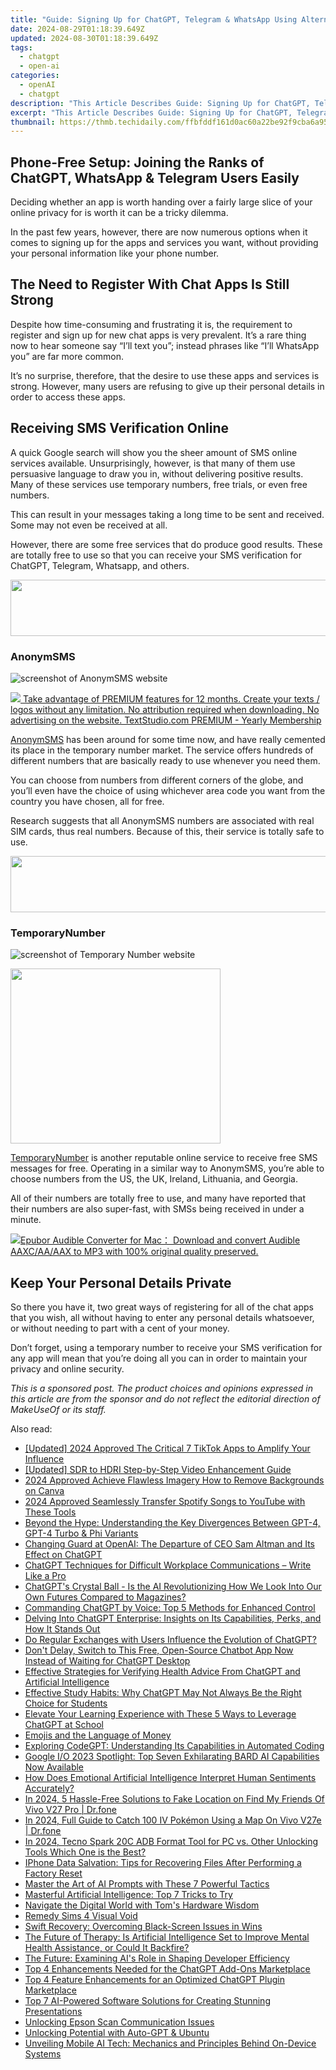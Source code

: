```yaml
---
title: "Guide: Signing Up for ChatGPT, Telegram & WhatsApp Using Alternative Identification Methods"
date: 2024-08-29T01:18:39.649Z
updated: 2024-08-30T01:18:39.649Z
tags:
  - chatgpt
  - open-ai
categories:
  - openAI
  - chatgpt
description: "This Article Describes Guide: Signing Up for ChatGPT, Telegram & WhatsApp Using Alternative Identification Methods"
excerpt: "This Article Describes Guide: Signing Up for ChatGPT, Telegram & WhatsApp Using Alternative Identification Methods"
thumbnail: https://thmb.techidaily.com/ffbfddf161d0ac60a22be92f9cba6a955de35f0f8d89dbf512993c012ef61e6c.jpg
---
```


## Phone-Free Setup: Joining the Ranks of ChatGPT, WhatsApp & Telegram Users Easily

 Deciding whether an app is worth handing over a fairly large slice of your online privacy for is worth it can be a tricky dilemma.

 In the past few years, however, there are now numerous options when it comes to signing up for the apps and services you want, without providing your personal information like your phone number.

## The Need to Register With Chat Apps Is Still Strong

 Despite how time-consuming and frustrating it is, the requirement to register and sign up for new chat apps is very prevalent. It’s a rare thing now to hear someone say “I’ll text you”; instead phrases like “I’ll WhatsApp you” are far more common.

 It’s no surprise, therefore, that the desire to use these apps and services is strong. However, many users are refusing to give up their personal details in order to access these apps.

## Receiving SMS Verification Online

 A quick Google search will show you the sheer amount of SMS online services available. Unsurprisingly, however, is that many of them use persuasive language to draw you in, without delivering positive results. Many of these services use temporary numbers, free trials, or even free numbers.

 This can result in your messages taking a long time to be sent and received. Some may not even be received at all.

 However, there are some free services that do produce good results. These are totally free to use so that you can receive your SMS verification for ChatGPT, Telegram, Whatsapp, and others.

<!-- affiliate ads begin -->
<a href="https://mindmanager.sjv.io/c/5597632/1787667/20231" target="_top" id="1787667"><img src="//a.impactradius-go.com/display-ad/20231-1787667" border="0" alt="" width="728" height="90"/></a><img height="0" width="0" src="https://imp.pxf.io/i/5597632/1787667/20231" style="position:absolute;visibility:hidden;" border="0" />
<!-- affiliate ads end -->
### AnonymSMS

![screenshot of AnonymSMS website](https://static1.makeuseofimages.com/wordpress/wp-content/uploads/2023/06/sms-anonymsms.jpg)

<!-- affiliate ads begin -->
<a href="https://secure.textstudio.com/order/checkout.php?PRODS=35633309&QTY=1&AFFILIATE=108875&CART=1"> <img src="https://secure.avangate.com/images/merchant/d6eb8222c9718486bdabce8b897380f7/products/3_premium-icon.png" border="0"> Take advantage of PREMIUM features for 12 months. 
Create your texts / logos without any limitation. 
No attribution required when downloading. 
No advertising on the website. 
 TextStudio.com  PREMIUM - Yearly Membership</a>
<!-- affiliate ads end -->
[AnonymSMS](https://anonymsms.com/) has been around for some time now, and have really cemented its place in the temporary number market. The service offers hundreds of different numbers that are basically ready to use whenever you need them.

 You can choose from numbers from different corners of the globe, and you’ll even have the choice of using whichever area code you want from the country you have chosen, all for free.

 Research suggests that all AnonymSMS numbers are associated with real SIM cards, thus real numbers. Because of this, their service is totally safe to use.

<!-- affiliate ads begin -->
<a href="https://united.elfm.net/c/5597632/517826/4704" target="_top" id="517826"><img src="//a.impactradius-go.com/display-ad/4704-517826" border="0" alt="" width="728" height="90"/></a><img height="0" width="0" src="https://united.elfm.net/i/5597632/517826/4704" style="position:absolute;visibility:hidden;" border="0" />
<!-- affiliate ads end -->
### TemporaryNumber

![screenshot of Temporary Number website](https://static1.makeuseofimages.com/wordpress/wp-content/uploads/2023/06/sms-temporary-number.jpeg)

<!-- affiliate ads begin -->
<a href="https://aligracehair.sjv.io/c/5597632/2087264/19272" target="_top" id="2087264"><img src="//a.impactradius-go.com/display-ad/19272-2087264" border="0" alt="" width="336" height="280"/></a><img height="0" width="0" src="https://imp.pxf.io/i/5597632/2087264/19272" style="position:absolute;visibility:hidden;" border="0" />
<!-- affiliate ads end -->
[TemporaryNumber](https://temporarynumber.com/) is another reputable online service to receive free SMS messages for free. Operating in a similar way to AnonymSMS, you’re able to choose numbers from the US, the UK, Ireland, Lithuania, and Georgia.

 All of their numbers are totally free to use, and many have reported that their numbers are also super-fast, with SMSs being received in under a minute.

<!-- affiliate ads begin -->
<a href="https://secure.2checkout.com/order/checkout.php?PRODS=4713565&QTY=1&AFFILIATE=108875&CART=1"><img src="https://www.epubor.com/images/uppic/audible-converter-interface.png" border="0">Epubor Audible Converter for Mac： Download and convert Audible AAXC/AA/AAX to MP3 with 100% original quality preserved.</a>
<!-- affiliate ads end -->
## Keep Your Personal Details Private

 So there you have it, two great ways of registering for all of the chat apps that you wish, all without having to enter any personal details whatsoever, or without needing to part with a cent of your money.

 Don’t forget, using a temporary number to receive your SMS verification for any app will mean that you’re doing all you can in order to maintain your privacy and online security.

 _This is a sponsored post. The product choices and opinions expressed in this article are from the sponsor and do not reflect the editorial direction of MakeUseOf or its staff._


<ins class="adsbygoogle"
     style="display:block"
     data-ad-format="autorelaxed"
     data-ad-client="ca-pub-7571918770474297"
     data-ad-slot="1223367746"></ins>



<ins class="adsbygoogle"
     style="display:block"
     data-ad-client="ca-pub-7571918770474297"
     data-ad-slot="8358498916"
     data-ad-format="auto"
     data-full-width-responsive="true"></ins>

<span class="atpl-alsoreadstyle">Also read:</span>
<div><ul>
<li><a href="https://tiktok-clips.techidaily.com/updated-2024-approved-the-critical-7-tiktok-apps-to-amplify-your-influence/"><u>[Updated] 2024 Approved  The Critical 7 TikTok Apps to Amplify Your Influence</u></a></li>
<li><a href="https://extra-approaches.techidaily.com/updated-sdr-to-hdri-step-by-step-video-enhancement-guide/"><u>[Updated] SDR to HDRI  Step-by-Step Video Enhancement Guide</u></a></li>
<li><a href="https://article-tips.techidaily.com/2024-approved-achieve-flawless-imagery-how-to-remove-backgrounds-on-canva/"><u>2024 Approved  Achieve Flawless Imagery  How to Remove Backgrounds on Canva</u></a></li>
<li><a href="https://youtube-stream.techidaily.com/2024-approved-seamlessly-transfer-spotify-songs-to-youtube-with-these-tools/"><u>2024 Approved  Seamlessly Transfer Spotify Songs to YouTube with These Tools</u></a></li>
<li><a href="https://tech-hub.techidaily.com/beyond-the-hype-understanding-the-key-divergences-between-gpt-4-gpt-4-turbo-and-phi-variants/"><u>Beyond the Hype: Understanding the Key Divergences Between GPT-4, GPT-4 Turbo & Phi Variants</u></a></li>
<li><a href="https://tech-hub.techidaily.com/changing-guard-at-openai-the-departure-of-ceo-sam-altman-and-its-effect-on-chatgpt/"><u>Changing Guard at OpenAI: The Departure of CEO Sam Altman and Its Effect on ChatGPT</u></a></li>
<li><a href="https://tech-hub.techidaily.com/chatgpt-techniques-for-difficult-workplace-communications-write-like-a-pro/"><u>ChatGPT Techniques for Difficult Workplace Communications – Write Like a Pro</u></a></li>
<li><a href="https://tech-hub.techidaily.com/chatgpts-crystal-ball-is-the-ai-revolutionizing-how-we-look-into-our-own-futures-compared-to-magazines/"><u>ChatGPT's Crystal Ball - Is the AI Revolutionizing How We Look Into Our Own Futures Compared to Magazines?</u></a></li>
<li><a href="https://tech-hub.techidaily.com/commanding-chatgpt-by-voice-top-5-methods-for-enhanced-control/"><u>Commanding ChatGPT by Voice: Top 5 Methods for Enhanced Control</u></a></li>
<li><a href="https://tech-hub.techidaily.com/delving-into-chatgpt-enterprise-insights-on-its-capabilities-perks-and-how-it-stands-out/"><u>Delving Into ChatGPT Enterprise: Insights on Its Capabilities, Perks, and How It Stands Out</u></a></li>
<li><a href="https://tech-hub.techidaily.com/do-regular-exchanges-with-users-influence-the-evolution-of-chatgpt/"><u>Do Regular Exchanges with Users Influence the Evolution of ChatGPT?</u></a></li>
<li><a href="https://tech-hub.techidaily.com/dont-delay-switch-to-this-free-open-source-chatbot-app-now-instead-of-waiting-for-chatgpt-desktop/"><u>Don't Delay, Switch to This Free, Open-Source Chatbot App Now Instead of Waiting for ChatGPT Desktop</u></a></li>
<li><a href="https://tech-hub.techidaily.com/effective-strategies-for-verifying-health-advice-from-chatgpt-and-artificial-intelligence/"><u>Effective Strategies for Verifying Health Advice From ChatGPT and Artificial Intelligence</u></a></li>
<li><a href="https://tech-hub.techidaily.com/effective-study-habits-why-chatgpt-may-not-always-be-the-right-choice-for-students/"><u>Effective Study Habits: Why ChatGPT May Not Always Be the Right Choice for Students</u></a></li>
<li><a href="https://tech-hub.techidaily.com/elevate-your-learning-experience-with-these-5-ways-to-leverage-chatgpt-at-school/"><u>Elevate Your Learning Experience with These 5 Ways to Leverage ChatGPT at School</u></a></li>
<li><a href="https://tech-hub.techidaily.com/emojis-and-the-language-of-money/"><u>Emojis and the Language of Money</u></a></li>
<li><a href="https://tech-hub.techidaily.com/exploring-codegpt-understanding-its-capabilities-in-automated-coding/"><u>Exploring CodeGPT: Understanding Its Capabilities in Automated Coding</u></a></li>
<li><a href="https://tech-hub.techidaily.com/google-io-2023-spotlight-top-seven-exhilarating-bard-ai-capabilities-now-available/"><u>Google I/O 2023 Spotlight: Top Seven Exhilarating BARD AI Capabilities Now Available</u></a></li>
<li><a href="https://tech-hub.techidaily.com/how-does-emotional-artificial-intelligence-interpret-human-sentiments-accurately/"><u>How Does Emotional Artificial Intelligence Interpret Human Sentiments Accurately?</u></a></li>
<li><a href="https://change-location.techidaily.com/in-2024-5-hassle-free-solutions-to-fake-location-on-find-my-friends-of-vivo-v27-pro-drfone-by-drfone-virtual-android/"><u>In 2024, 5 Hassle-Free Solutions to Fake Location on Find My Friends Of Vivo V27 Pro | Dr.fone</u></a></li>
<li><a href="https://change-location.techidaily.com/in-2024-full-guide-to-catch-100-iv-pokemon-using-a-map-on-vivo-v27e-drfone-by-drfone-virtual-android/"><u>In 2024, Full Guide to Catch 100 IV Pokémon Using a Map On Vivo V27e | Dr.fone</u></a></li>
<li><a href="https://bypass-frp.techidaily.com/in-2024-tecno-spark-20c-adb-format-tool-for-pc-vs-other-unlocking-tools-which-one-is-the-best-by-drfone-android/"><u>In 2024, Tecno Spark 20C ADB Format Tool for PC vs. Other Unlocking Tools Which One is the Best?</u></a></li>
<li><a href="https://data-safeguard.techidaily.com/iphone-data-salvation-tips-for-recovering-files-after-performing-a-factory-reset/"><u>IPhone Data Salvation: Tips for Recovering Files After Performing a Factory Reset</u></a></li>
<li><a href="https://tech-hub.techidaily.com/master-the-art-of-ai-prompts-with-these-7-powerful-tactics/"><u>Master the Art of AI Prompts with These 7 Powerful Tactics</u></a></li>
<li><a href="https://tech-hub.techidaily.com/masterful-artificial-intelligence-top-7-tricks-to-try/"><u>Masterful Artificial Intelligence: Top 7 Tricks to Try</u></a></li>
<li><a href="https://hardware-help.techidaily.com/navigate-the-digital-world-with-toms-hardware-wisdom/"><u>Navigate the Digital World with Tom's Hardware Wisdom</u></a></li>
<li><a href="https://network-issues.techidaily.com/remedy-sims-4-visual-void/"><u>Remedy Sims 4 Visual Void</u></a></li>
<li><a href="https://windows11.techidaily.com/swift-recovery-overcoming-black-screen-issues-in-wins/"><u>Swift Recovery: Overcoming Black-Screen Issues in Wins</u></a></li>
<li><a href="https://tech-hub.techidaily.com/the-future-of-therapy-is-artificial-intelligence-set-to-improve-mental-health-assistance-or-could-it-backfire/"><u>The Future of Therapy: Is Artificial Intelligence Set to Improve Mental Health Assistance, or Could It Backfire?</u></a></li>
<li><a href="https://tech-hub.techidaily.com/the-future-examining-ais-role-in-shaping-developer-efficiency/"><u>The Future: Examining AI's Role in Shaping Developer Efficiency</u></a></li>
<li><a href="https://tech-hub.techidaily.com/top-4-enhancements-needed-for-the-chatgpt-add-ons-marketplace/"><u>Top 4 Enhancements Needed for the ChatGPT Add-Ons Marketplace</u></a></li>
<li><a href="https://tech-hub.techidaily.com/top-4-feature-enhancements-for-an-optimized-chatgpt-plugin-marketplace/"><u>Top 4 Feature Enhancements for an Optimized ChatGPT Plugin Marketplace</u></a></li>
<li><a href="https://tech-hub.techidaily.com/top-7-ai-powered-software-solutions-for-creating-stunning-presentations/"><u>Top 7 AI-Powered Software Solutions for Creating Stunning Presentations</u></a></li>
<li><a href="https://win-howtos.techidaily.com/unlocking-epson-scan-communication-issues/"><u>Unlocking Epson Scan Communication Issues</u></a></li>
<li><a href="https://tech-hub.techidaily.com/unlocking-potential-with-auto-gpt-and-ubuntu/"><u>Unlocking Potential with Auto-GPT & Ubuntu</u></a></li>
<li><a href="https://tech-hub.techidaily.com/unveiling-mobile-ai-tech-mechanics-and-principles-behind-on-device-systems/"><u>Unveiling Mobile AI Tech: Mechanics and Principles Behind On-Device Systems</u></a></li>
</ul></div>
